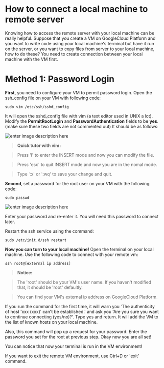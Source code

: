 # How to connect a local machine to remote server

Knowing how to access the remote server with your local machine can be really helpful. Suppose that you create a VM on GoogleCloud Platform and you want to write code using your local machine's terminal but have it run on the server, or you want to copy files from server to your local machine, how to do these? You need to create connection between your local machine with the VM first.


# Method 1: Password Login
**First**, you need to configure your VM to permit password login. Open the ssh_config file on your VM with following code:

```
sudo vim /etc/ssh/sshd_config
```

It will open the sshd_config file with vim (a text editor used in UNIX a lot). Modify the **PermitRootLogin** and **PasswordAuthentication** fields to be **yes**. (make sure these two fields are not commented out) It should be as follows:

![enter image description here](https://lh3.googleusercontent.com/VCiilf7MiAMZl8-UabgIcd04xTIyQALOSy7D04yVv2E2Vyk4oPazoB7mXOUlm9J6Ltn400VeSizj "sshd_config")

>**Quick tutor with vim:**

>Press 'i' to enter the INSERT mode and now you can modify the file.

>Press 'esc' to quit INSERT mode and now you are in the nomal mode.

>Type ':x' or ':wq' to save your change and quit.

**Second**, set a password for the root user on your VM with the following code:

```
sudo passwd
```
![enter image description here](https://lh3.googleusercontent.com/Ok7KIxqUwrDe99cAd-bgEYvL5moRb8VEgE1eRjTo9GD7-hx7WI4DOacabOplfBohLFv4S3350UBS "set password for root")

Enter your password and re-enter it. You will need this password to connect later.

Restart the ssh service using the command:

```
sudo /etc/init.d/ssh restart
```


**Now you can turn to your local machine!** Open the terminal on your local machine. Use the following code to connect with your remote vm:

```
ssh root@[external ip address]
```

>**Notice:** 

>The 'root' should be your VM's user name. If you haven't modified that, it should be 'root' defaultly.

>You can find your VM's external ip address on GoogleCloud Platform.

If you run the command for the first time, it will warn you 'The authenticity of host 'xxx (xxx)' can't be established.' and ask you 'Are you sure you want to continue connecting (yes/no)?'. Type yes and return. It will add the VM to the list of known hosts on your local machine.

Also, this command will pop up a request for your password. Enter the password you set for the root at previous step. Okay now you are all set!

You can notice that now your terminal is run in the VM environment!

If you want to exit the remote VM environment, use Ctrl+D or 'exit' command.
